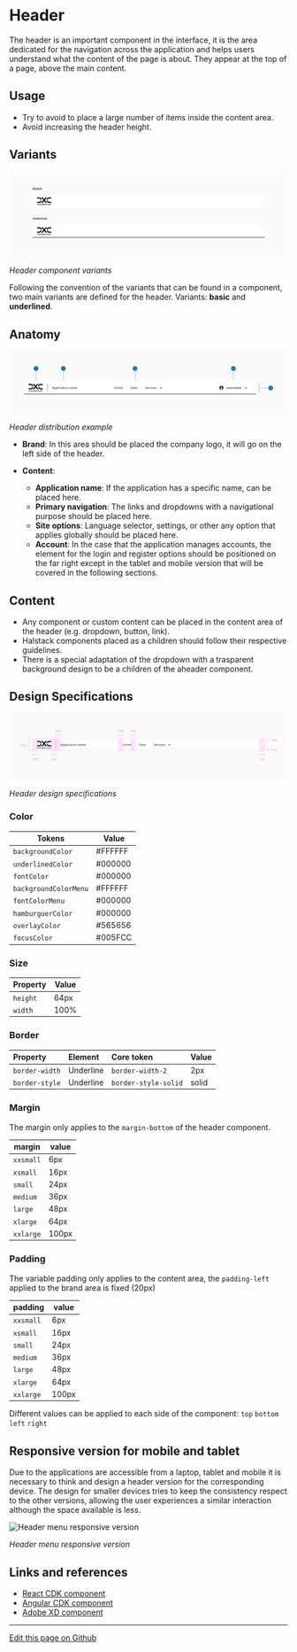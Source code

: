 # Header

The header is an important component in the interface, it is the area dedicated for the navigation across the application and helps users understand what the content of the page is about. They appear at the top of a page, above the main content.


## Usage

- Try to avoid to place a large number of items inside the content area.
- Avoid increasing the header height.

## Variants

![Header component variants](images/header_variants.png)

_Header component variants_

Following the convention of the variants that can be found in a component, two main variants are defined for the header.
Variants: **basic** and **underlined**.



## Anatomy

![Header distribution example](images/header_anatomy.png)

_Header distribution example_


* **Brand**: In this area should be placed the company logo, it will go on the left side of the header.

* **Content**:

   * **Application name**: If the application has a specific name, can be placed here.
   * **Primary navigation**: The links and dropdowns with a navigational purpose should be placed here.
   * **Site options**: Language selector, settings, or other any option that applies globally should be placed here. 
   * **Account**: In the case that the application manages accounts, the element for the login and register options should be positioned on the far right except in the tablet and mobile version that will be covered in the following sections.




## Content

* Any component or custom content can be placed in the content area of the header (e.g. dropdown, button, link).
* Halstack components placed as a children should follow their respective guidelines.
* There is a special adaptation of the dropdown with a trasparent background design to be a children of the aheader component.



## Design Specifications

![Header design specifications](images/header_specs.png)

_Header design specifications_

### Color

| Tokens                 |  Value         |
| --------------------   | -------------- |
| `backgroundColor`      |    #FFFFFF     |
| `underlinedColor`      |    #000000     |
| `fontColor`            |    #000000     |
| `backgroundColorMenu`  |    #FFFFFF     |
| `fontColorMenu`        |    #000000     |
| `hamburguerColor`      |    #000000     |
| `overlayColor`         |    #565656     |
| `focusColor`           |    #005FCC     |


### Size

| Property                                 | Value    |
| ---------------------------------------- | -------- |
| `height`                                 |   64px   |
| `width`                                  |   100%   |

### Border

| Property                 | Element                | Core token                 | Value            |
| :----------------------- | :--------------------- | :------------------------- | :--------------- |
| `border-width`           | Underline              | `border-width-2`           | 2px              |
| `border-style`           | Underline              | `border-style-solid`       | solid            |

### Margin

The margin only applies to the `margin-bottom` of the header component.

margin | value
-- | --
```xxsmall``` | 6px
```xsmall``` | 16px
```small``` | 24px
```medium``` | 36px
```large``` | 48px
```xlarge``` | 64px
```xxlarge``` | 100px

### Padding

The variable padding only applies to the content area, the `padding-left` applied to the brand area is fixed (20px)

padding | value
-- | --
`xxsmall` | 6px
`xsmall` | 16px
`small` | 24px
`medium` | 36px
`large` | 48px
`xlarge` | 64px
`xxlarge` | 100px

Different values can be applied to each side of the component:
`top` `bottom` `left` `right`



## Responsive version for mobile and tablet

Due to the applications are accessible from a laptop, tablet and mobile it is necessary to think and design a header version for the corresponding device. The design for smaller devices tries to keep the consistency respect to the other versions, allowing the user experiences a similar interaction although the space available is less.

![Header menu responsive version](images/header_responsive.png)

_Header menu responsive version_


## Links and references

* [React CDK component](https://developer.dxc.com/tools/react/next/#/components/header)
* [Angular CDK component](https://developer.dxc.com/tools/angular/next/#/components/header)
* [Adobe XD component](https://xd.adobe.com/view/947422e5-2708-45b4-8974-4968fb97ceb2-c127/)

____________________________________________________________

[Edit this page on Github](https://github.com/dxc-technology/halstack-style-guide/blob/master/guidelines/components/header/README.md)
